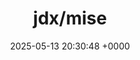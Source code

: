 ---
title: "jdx/mise"
link: "https://github.com/jdx/mise"
date: "2025-05-13 20:30:48 +0000"
description: "dev tools, env vars, task runner"
category: "github"
---